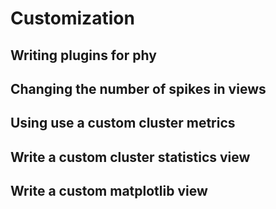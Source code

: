 # Customization

## Writing plugins for phy

## Changing the number of spikes in views

## Using use a custom cluster metrics

## Write a custom cluster statistics view

## Write a custom matplotlib view
